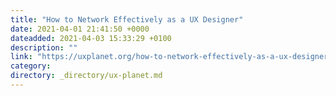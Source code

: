 ```yaml
---
title: "How to Network Effectively as a UX Designer"
date: 2021-04-01 21:41:50 +0000
dateadded: 2021-04-03 15:33:29 +0100
description: ""
link: "https://uxplanet.org/how-to-network-effectively-as-a-ux-designer-d50d21776831?source=rss----819cc2aaeee0---4"
category:
directory: _directory/ux-planet.md
---
```


